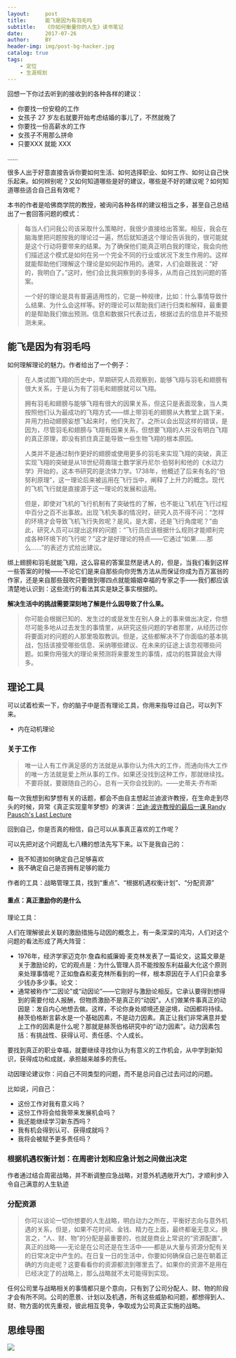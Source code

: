 ```yaml
---
layout:     post
title:      能飞是因为有羽毛吗
subtitle:   《你如何衡量你的人生》读书笔记
date:       2017-07-26
author:     BY
header-img: img/post-bg-hacker.jpg
catalog: true
tags:
    - 定位
    - 生涯规划
---
```




回想一下你过去听到的接收到的各种各样的建议：

- 你要找一份安稳的工作
- 女孩子 27 岁左右就要开始考虑结婚的事儿了，不然就晚了
- 你要找一份高薪水的工作
- 女孩子不用那么拼命
- 只要XXX 就能 XXX

……

很多人出于好意直接告诉你要如何生活、如何选择职业、如何工作、如何让自己快乐起来。如何辨别呢？又如何知道哪些是好的建议，哪些是不好的建议呢？如何知道哪些适合自己且有效呢？

本书的作者是哈佛商学院的教授，被询问各种各样的建议相当之多，甚至自己总结出了一套回答问题的模式：

> 每当人们问我公司该采取什么策略时，我很少直接给出答案。相反，我会在脑海里把问题按我的理论过一遍，然后就知道这个理论告诉我的，很可能就是这个行动将要带来的结果。为了确保他们能真正明白我的理论，我会向他们描述这个模式是如何在另一个完全不同的行业或状况下发生作用的。这样就能帮助他们理解这个理论是如何起作用的。通常，人们会跟我说：“好的，我明白了。”这时，他们会比我洞察到的多得多，从而自己找到问题的答案。
>
> 一个好的理论是具有普遍适用性的，它是一种规律，比如：什么事情导致什么结果、为什么会这样等。好的理论可以帮助我们进行归类和解释，最重要的是帮助我们做出预测。信息和数据只代表过去，根据过去的信息并不能预测未来。

##  能飞是因为有羽毛吗

如何理解理论的魅力。作者给出了一个例子：

>  在人类试图飞翔的历史中，早期研究人员观察到，能够飞翔与羽毛和翅膀有很大关系，于是认为有了羽毛和翅膀就可以飞翔。
>
> 拥有羽毛和翅膀与能够飞翔有很大的因果关系，但这只是表面现象，当人类按照他们认为最成功的飞翔方式——绑上带羽毛的翅膀从大教堂上跳下来，并用力拍动翅膀妄想飞起来时，他们失败了。之所以会出现这样的错误，是因为，尽管羽毛和翅膀与飞翔有因果关系，但想要飞翔的人并没有明白飞翔的真正原理，即没有抓住真正能导致一些生物飞翔的根本原因。
>
> 人类并不是通过制作更好的翅膀或使用更多的羽毛来实现飞翔的突破，真正实现飞翔的突破是从18世纪荷裔瑞士数学家丹尼尔·伯努利和他的《水动力学》开始的，这本书研究的是流体力学。1738年，他概述了后来有名的“伯努利原理”，这一理论后来被运用在飞行当中，阐释了上升力的概念。现代的飞机飞行就是直接源于这一理论的发展和运用。
>
> 但是，即使对飞机的飞行机制有了突破性的了解，也不能让飞机在飞行过程中百分之百不出事故。出现飞机失事的情况时，研究人员不得不问：“怎样的环境才会导致飞机飞行失败呢？是风，是大雾，还是飞行角度呢？”由此，研究人员可以提出这样的问题：“飞行员应该根据什么规则才能顺利完成各种环境下的飞行呢？”这才是好理论的特点——它通过“如果……那么……”的表述方式给出建议。

绑上翅膀和羽毛就能飞翔，这么容易的答案显然是诱人的，但是，当我们看到这样一些答案的时候——不论它们是来自那些向你兜售方法从而保证你成为百万富翁的作家，还是来自那些鼓吹只要做到哪四点就能婚姻幸福的专家之手——我们都应该清楚地认识到：这些流行的看法其实是缺乏事实根据的。

**解决生活中的挑战需要深刻地了解是什么因导致了什么果。**

> 你可能会根据已知的、发生过的或是发生在别人身上的事来做出决定，你想尽可能多地从过去发生的事情里，从研究这些问题的学者那里，从经历过你将要面对的问题的人那里吸取教训。但是，这些都解决不了你面临的基本挑战，包括该接受哪些信息、采纳哪些建议、在未来的征途上该忽视哪些问题。如果你用强大的理论来预测将来要发生的事情，成功的胜算就会大得多。

## 理论工具

可以试着检索一下，你的脑子中是否有理论工具，你用来指导过自己，可以列下来。

- 内在动机理论

### 关于工作

>  唯一让人有工作满足感的方法就是从事你认为伟大的工作，而通向伟大工作的唯一方法就是爱上所从事的工作。如果还没找到这种工作，那就继续找。不要将就，要跟随自己的心，总有一天你会找到的。——史蒂夫·乔布斯

每一次我想到和梦想有关的话题，都会不由自主想起兰迪波许教授，在生命走到尽头的时候，异常《真正实现童年梦想》的演讲：[兰迪·波许教授的最后一课 Randy Pausch's Last Lecture](https://www.bilibili.com/video/av7704341/?redirectFrom=h5)

回到自己，你是否真的相信，自己可以从事真正喜欢的工作呢？

可以先把对这个问题乱七八糟的想法先写下来。以下是我自己的：

- 我不知道如何确定自己足够喜欢
- 我不确定自己是否拥有足够的能力

作者的工具：战略管理工具，找到“重点”、“根据机遇权衡计划”、“分配资源”

#### 重点：真正激励你的是什么

理论工具：

人们在理解彼此关联的激励措施与动因的概念上，有一条深深的鸿沟，人们对这个问题的看法形成了两大阵营：

- 1976年，经济学家迈克尔·詹森和威廉姆·麦克林发表了一篇论文，这篇文章是关于激励论的，它的观点是：为什么管理人员不能按股东利益最大化这个原则来处理事情呢？正如詹森和麦克林所看到的一样，根本原因在于人们只会拿多少钱办多少事。论文：
- 通常被称作“二因论”或“动因论”——它刚好与激励论相反。它承认要得到想得到的需要付给人报酬，但物质激励不是真正的“动因”。人们做某件事真正的动因是：发自内心地想去做。这样，不论你身处顺境还是逆境，动因都将持续。赫茨伯格断言薪水是一个基础因素，不是动力因素。真正让我们非常满意并爱上工作的因素是什么呢？那就是赫茨伯格研究中的“动力因素”。动力因素包括：有挑战性、获得认可、责任感、个人成长。

要找到真正的职业幸福，就要继续寻找你认为有意义的工作机会，从中学到新知识，获得成功和成就，承担越来越多的责任。

动因理论建议你：问自己不同类型的问题，而不是总问自己过去问过的问题。

比如说，问自己：

- 这份工作对我有意义吗？
- 这份工作将会给我带来发展机会吗？
- 我还能继续学习新东西吗？
- 我有机会得到认可、获得成就吗？
- 我将会被赋予更多责任吗？

### 根据机遇权衡计划：在周密计划和应急计划之间做出决定

作者通过结合周密战略，并不断调整应急战略，对意外机遇敞开大门，才顺利步入令自己满意的人生轨迹



### 分配资源

> 你可以谈论一切你想要的人生战略，明白动力之所在，平衡好志向与意外机遇的关系，但是，如果不花时间、金钱、精力在上面，最终都毫无意义。换言之，“人、财、物”的分配是最重要的，也就是商业上常说的“资源配置”。真正的战略——无论是在公司还是在生活中——都是从大量与资源分配有关的日常决定中产生的。在日复一日的生活中，你要如何确保自己是在朝着正确的方向走呢？这要看看你的资源都流到哪里去了。如果你的资源不是用在已经决定了的战略上，那么战略就不太可能得到实现。

任何公司里与战略相关的事情都只是个意向，只有到了公司分配人、财、物的阶段才会有所不同。公司的愿景、计划以及机遇，所有这些威胁和问题，都想得到人、财、物方面的优先重视，彼此相互竞争，争取成为公司真正实施的战略。







## 思维导图



![](https://tva1.sinaimg.cn/large/00831rSTly1gcls72ev8ej313z0d3q5z.jpg)

